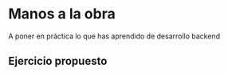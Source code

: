 # Manos a la obra
A poner en práctica lo que has aprendido de desarrollo backend

## Ejercicio propuesto

